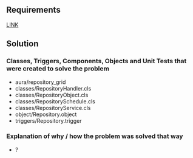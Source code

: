 ## Requirements

[LINK](Exercise.md)

## Solution

### Classes, Triggers, Components, Objects and Unit Tests that were created to solve the problem

* aura/repository_grid
* classes/RepositoryHandler.cls
* classes/RepositoryObject.cls
* classes/RepositorySchedule.cls
* classes/RepositoryService.cls
* object/Repository.object
* triggers/Repository.trigger

### Explanation of why / how the problem was solved that way

* ?
